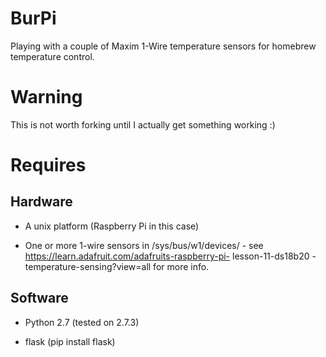 # BurPi

Playing with a couple of Maxim 1-Wire temperature sensors for homebrew
temperature control.

# Warning

This is not worth forking until I actually get something working :)

# Requires

## Hardware

* A unix platform (Raspberry Pi in this case)

* One or more 1-wire sensors in /sys/bus/w1/devices/ - see
https://learn.adafruit.com/adafruits-raspberry-pi- lesson-11-ds18b20
-temperature-sensing?view=all for more info.

## Software

* Python 2.7 (tested on 2.7.3)

* flask (pip install flask)

